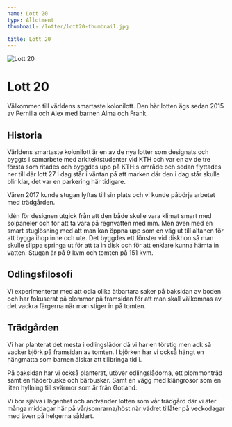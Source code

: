 ```yaml
---
name: Lott 20
type: Allotment
thumbnail: /lotter/lott20-thumbnail.jpg

title: Lott 20
---
```


![Lott 20](/lotter/lott20.jpg#left)

# Lott 20

Välkommen till världens smartaste kolonilott. Den här lotten ägs sedan 2015 av Pernilla och Alex med barnen Alma och Frank.

## Historia

Världens smartaste kolonilott är en av de nya lotter som designats och byggts i samarbete med arkitektstudenter vid KTH och var en av de tre första som ritades och byggdes upp på KTH:s område och sedan flyttades ner till där lott 27 i dag står i väntan på att marken där den i dag står skulle blir klar, det var en parkering här tidigare.

Våren 2017 kunde stugan lyftas till sin plats och vi kunde påbörja arbetet med trädgården.

Idén för designen utgick från att den både skulle vara klimat smart med solpaneler och för att ta vara på regnvatten med mm. Men även med en smart stuglösning med att man kan öppna upp som en väg ut till altanen för att bygga ihop inne och ute. Det byggdes ett fönster vid diskhon så man skulle slippa springa ut för att ta in disk och för att enklare kunna hämta in vatten.
Stugan är på 9 kvm och tomten på 151 kvm.

## Odlingsfilosofi

Vi experimenterar med att odla olika ätbartara saker på baksidan av boden och har fokuserat på blommor på framsidan för att man skall välkomnas av det vackra färgerna när man stiger in på tomten.

## Trädgården

Vi har planterat det mesta i odlingslådor då vi har en törstig men ack så vacker björk på framsidan av tomten. I björken har vi också hängt en hängmatta som barnen älskar att tillbringa tid i.

På baksidan har vi också planterat, utöver odlingslådorna, ett plommonträd samt en fläderbuske och bärbuskar. Samt en vägg med klängrosor som en liten hyllning till svärmor som är från Gotland.

Vi bor själva i lägenhet och andvänder lotten som vår trädgård där vi äter många middagar här på vår/somrarna/höst när vädret tillåter på veckodagar med även på helgerna såklart.
